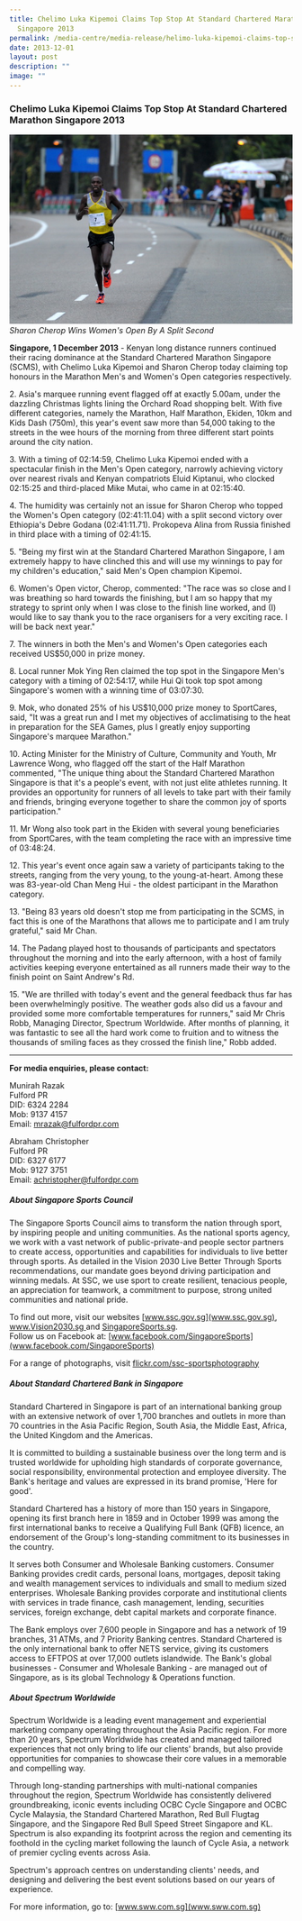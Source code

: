 ```yaml
---
title: Chelimo Luka Kipemoi Claims Top Stop At Standard Chartered Marathon
  Singapore 2013
permalink: /media-centre/media-release/helimo-luka-kipemoi-claims-top-stop-at-sc-marathon-singapore-2013/
date: 2013-12-01
layout: post
description: ""
image: ""
---
```

### **Chelimo Luka Kipemoi Claims Top Stop At Standard Chartered Marathon Singapore 2013**
![](/images/Media%20Centre/Media%20Release/2013/Dec/Chelimo%20Luka%20Kipkemoi%20On%20His%20Way%20To%20Winning%20The%20SCMS.jpeg)
*Sharon Cherop Wins Women's Open By A Split Second*

**Singapore, 1 December 2013** - Kenyan long distance runners continued their racing dominance at the Standard Chartered Marathon Singapore (SCMS), with Chelimo Luka Kipemoi and Sharon Cherop today claiming top honours in the Marathon Men's and Women's Open categories respectively.

2\. Asia's marquee running event flagged off at exactly 5.00am, under the dazzling Christmas lights lining the Orchard Road shopping belt. With five different categories, namely the Marathon, Half Marathon, Ekiden, 10km and Kids Dash (750m), this year's event saw more than 54,000 taking to the streets in the wee hours of the morning from three different start points around the city nation.

3\. With a timing of 02:14:59, Chelimo Luka Kipemoi ended with a spectacular finish in the Men's Open category, narrowly achieving victory over nearest rivals and Kenyan compatriots Eluid Kiptanui, who clocked 02:15:25 and third-placed Mike Mutai, who came in at 02:15:40.

4\. The humidity was certainly not an issue for Sharon Cherop who topped the Women's Open category (02:41:11.04) with a split second victory over Ethiopia's Debre Godana (02:41:11.71). Prokopeva Alina from Russia finished in third place with a timing of 02:41:15.

5\. "Being my first win at the Standard Chartered Marathon Singapore, I am extremely happy to have clinched this and will use my winnings to pay for my children's education," said Men's Open champion Kipemoi.

6\. Women's Open victor, Cherop, commented: "The race was so close and I was breathing so hard towards the finishing, but I am so happy that my strategy to sprint only when I was close to the finish line worked, and (I) would like to say thank you to the race organisers for a very exciting race. I will be back next year."

7\. The winners in both the Men's and Women's Open categories each received US$50,000 in prize money.

8\. Local runner Mok Ying Ren claimed the top spot in the Singapore Men's category with a timing of 02:54:17, while Hui Qi took top spot among Singapore's women with a winning time of 03:07:30.

9\. Mok, who donated 25% of his US$10,000 prize money to SportCares, said, "It was a great run and I met my objectives of acclimatising to the heat in preparation for the SEA Games, plus I greatly enjoy supporting Singapore's marquee Marathon."

10\. Acting Minister for the Ministry of Culture, Community and Youth, Mr Lawrence Wong, who flagged off the start of the Half Marathon commented, "The unique thing about the Standard Chartered Marathon Singapore is that it's a people's event, with not just elite athletes running. It provides an opportunity for runners of all levels to take part with their family and friends, bringing everyone together to share the common joy of sports participation."

11\. Mr Wong also took part in the Ekiden with several young beneficiaries from SportCares, with the team completing the race with an impressive time of 03:48:24.

12\. This year's event once again saw a variety of participants taking to the streets, ranging from the very young, to the young-at-heart. Among these was 83-year-old Chan Meng Hui - the oldest participant in the Marathon category.

13\. "Being 83 years old doesn't stop me from participating in the SCMS, in fact this is one of the Marathons that allows me to participate and I am truly grateful," said Mr Chan.

14\. The Padang played host to thousands of participants and spectators throughout the morning and into the early afternoon, with a host of family activities keeping everyone entertained as all runners made their way to the finish point on Saint Andrew's Rd.

15\. "We are thrilled with today's event and the general feedback thus far has been overwhelmingly positive. The weather gods also did us a favour and provided some more comfortable temperatures for runners," said Mr Chris Robb, Managing Director, Spectrum Worldwide. After months of planning, it was fantastic to see all the hard work come to fruition and to witness the thousands of smiling faces as they crossed the finish line," Robb added.

---

**For media enquiries, please contact:**

Munirah Razak
<br>Fulford PR
<br>DID: 6324 2284 
<br>Mob: 9137 4157 
<br>Email: mrazak@fulfordpr.com

Abraham Christopher
<br>Fulford PR
<br>DID: 6327 6177
<br>Mob: 9127 3751
<br>Email: achristopher@fulfordpr.com

##### **About Singapore Sports Council**
The Singapore Sports Council aims to transform the nation through sport, by inspiring people and uniting communities. As the national sports agency, we work with a vast network of public-private-and people sector partners to create access, opportunities and capabilities for individuals to live better through sports. As detailed in the Vision 2030 Live Better Through Sports recommendations, our mandate goes beyond driving participation and winning medals. At SSC, we use sport to create resilient, tenacious people, an appreciation for teamwork, a commitment to purpose, strong united communities and national pride.

To find out more, visit our websites [www.ssc.gov.sg](www.ssc.gov.sg), [www.Vision2030.sg ](www.Vision2030.sg )and [SingaporeSports.sg](SingaporeSports.sg). <br>
Follow us on Facebook at: [www.facebook.com/SingaporeSports](www.facebook.com/SingaporeSports)

For a range of photographs, visit [flickr.com/ssc-sportsphotography](flickr.com/ssc-sportsphotography)


##### **About Standard Chartered Bank in Singapore**
Standard Chartered in Singapore is part of an international banking group with an extensive network of over 1,700 branches and outlets in more than 70 countries in the Asia Pacific Region, South Asia, the Middle East, Africa, the United Kingdom and the Americas.

It is committed to building a sustainable business over the long term and is trusted worldwide for upholding high standards of corporate governance, social responsibility, environmental protection and employee diversity. The Bank's heritage and values are expressed in its brand promise, 'Here for good'.

Standard Chartered has a history of more than 150 years in Singapore, opening its first branch here in 1859 and in October 1999 was among the first international banks to receive a Qualifying Full Bank (QFB) licence, an endorsement of the Group's long-standing commitment to its businesses in the country.

It serves both Consumer and Wholesale Banking customers. Consumer Banking provides credit cards, personal loans, mortgages, deposit taking and wealth management services to individuals and small to medium sized enterprises. Wholesale Banking provides corporate and institutional clients with services in trade finance, cash management, lending, securities services, foreign exchange, debt capital markets and corporate finance.

The Bank employs over 7,600 people in Singapore and has a network of 19 branches, 31 ATMs, and 7 Priority Banking centres. Standard Chartered is the only international bank to offer NETS service, giving its customers access to EFTPOS at over 17,000 outlets islandwide. The Bank's global businesses - Consumer and Wholesale Banking - are managed out of Singapore, as is its global Technology & Operations function.

##### **About Spectrum Worldwide**
Spectrum Worldwide is a leading event management and experiential marketing company operating throughout the Asia Pacific region. For more than 20 years, Spectrum Worldwide has created and managed tailored experiences that not only bring to life our clients' brands, but also provide opportunities for companies to showcase their core values in a memorable and compelling way.

Through long-standing partnerships with multi-national companies throughout the region, Spectrum Worldwide has consistently delivered groundbreaking, iconic events including OCBC Cycle Singapore and OCBC Cycle Malaysia, the Standard Chartered Marathon, Red Bull Flugtag Singapore, and the Singapore Red Bull Speed Street Singapore and KL. Spectrum is also expanding its footprint across the region and cementing its foothold in the cycling market following the launch of Cycle Asia, a network of premier cycling events across Asia.

Spectrum's approach centres on understanding clients' needs, and designing and delivering the best event solutions based on our years of experience.

For more information, go to: [www.sww.com.sg](www.sww.com.sg)